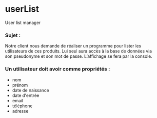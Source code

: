 
# userList
User list manager


### Sujet :
Notre client nous demande de réaliser un programme pour lister les utilisateurs de ces produits.
Lui seul aura accès à la base de données via son pseudonyme et son mot de passe.
L’affichage se fera par la console.

### Un utilisateur doit avoir comme propriétés :
- nom
- prénom
- date de naissance
- date d'entrée
- email
- téléphone
- adresse



